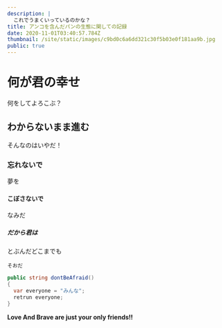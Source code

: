 ```yaml
---
description: |
  これでうまくいっているのかな？
title: アンコを含んだパンの生態に関しての記録
date: 2020-11-01T03:40:57.784Z
thumbnail: /site/static/images/c9bd0c6a6dd321c30f5b03e0f181aa9b.jpg
public: true
---
```

# 何が君の幸せ

何をしてよろこぶ？

## わからないまま進む

そんなのはいやだ！

### 忘れないで

夢を

#### こぼさないで

なみだ

##### だから君は

とぶんだどこまでも

`そおだ`

```csharp
public string dontBeAfraid()
{
  var everyone = "みんな";
  retrun everyone;
}
```

**Love And Brave are just your only friends!!**